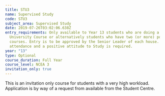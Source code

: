 ```yaml
---
title: STU3
name: Supervised Study
code: STU3
subject_area: Supervised Study
date: 2019-07-26T03:02:06.638Z
entry_requirements: Only available to Year 13 students who are doing a full
  University Course or alternatively students who have two (or more) portfolio
  courses. Entry is to be approved by the Senior Leader of each house. Full
  attendance and a positive attitude to Study is required.
year: "13"
type: Optional
course_duration: Full Year
course_level: NCEA 3
invitation_only: true
---
```

This is an invitation only course for students with a very high workload. Application is by way of a request from available from the Student Centre.